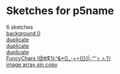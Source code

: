 # Sketches for p5name
6 sketches  
[background     0](https://editor.p5js.org/p5name/sketches/NAReIkM1c)<!-- 2023-12-30T07:01:30.575Z -->  
[duplicate](https://editor.p5js.org/p5name/sketches/TdzEIUUD5)<!-- 2023-12-29T04:05:50.796Z -->  
[duplicate](https://editor.p5js.org/p5name/sketches/kWtHbrdjf)<!-- 2023-12-29T04:05:43.114Z -->  
[duplicate](https://editor.p5js.org/p5name/sketches/sWg2t6XPW)<!-- 2023-12-29T04:05:33.567Z -->  
[FuncyChars !@#$%^&*()_-+={[}]|\:;"'<,>.?/](https://editor.p5js.org/p5name/sketches/8fkJQUg8Y)<!-- 2023-12-29T03:05:08.625Z -->  
[image  array sin copy](https://editor.p5js.org/p5name/sketches/3K6pk1kI6)<!-- 2023-12-28T23:30:12.432Z -->  